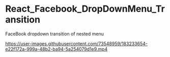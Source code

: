# React_Facebook_DropDownMenu_Transition

FaceBook dropdown transition of nested menu


https://user-images.githubusercontent.com/73548959/183233654-e22f172a-999a-48b2-ba94-5a254079d1e9.mp4

